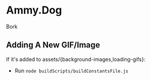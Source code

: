 # Ammy.Dog
Bork

## Adding A New GIF/Image
If it's added to assets/{background-images,loading-gifs}:
- Run `node buildScripts/buildConstantsFile.js`
